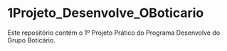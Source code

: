 # 1Projeto_Desenvolve_OBoticario
Este repositório contém o 1º Projeto Prático do Programa Desenvolve do Grupo Boticário.
